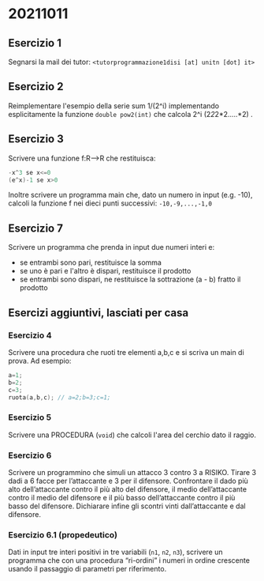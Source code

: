 # 20211011

## Esercizio 1

Segnarsi la mail dei tutor: `<tutorprogrammazione1disi [at] unitn [dot] it>`

## Esercizio 2

Reimplementare l'esempio della serie sum 1/(2^i) implementando esplicitamente la funzione `double pow2(int)`  che calcola 2^i (2*2*2*2.....*2) .

## Esercizio 3

Scrivere una funzione f:R-->R che restituisca:

```c
-x^3 se x<=0
(e^x)-1 se x>0
```

Inoltre scrivere un programma main che, dato un numero in input (e.g. -10), calcoli la funzione f nei dieci punti successivi: `-10,-9,...,-1,0`

## Esercizio 7

Scrivere un programma che prenda in input due numeri interi e:

- se entrambi sono pari, restituisce la somma
- se uno è pari e l'altro è dispari, restituisce il prodotto
- se entrambi sono dispari, ne restituisce la sottrazione (a - b) fratto il prodotto

## Esercizi aggiuntivi, lasciati per casa

### Esercizio 4

Scrivere una procedura che ruoti tre elementi a,b,c e si scriva un main di prova. Ad esempio:

```c
a=1;
b=2;
c=3;
ruota(a,b,c); // a=2;b=3;c=1;
```

### Esercizio 5

Scrivere una PROCEDURA (`void`) che calcoli l'area del cerchio dato il raggio. 

### Esercizio 6

Scrivere un programmino che simuli un attacco 3 contro 3 a RISIKO. Tirare 3 dadi a 6 facce per l’attaccante e 3 per il difensore. Confrontare il dado più alto dell’attaccante contro il più alto del difensore, il medio dell’attaccante contro il medio del difensore e il più basso dell’attaccante contro il più basso del difensore. Dichiarare infine gli scontri vinti dall’attaccante e dal difensore.

### Esercizio 6.1 (propedeutico)

Dati in input tre interi positivi in tre variabili (`n1`, `n2`, `n3`), scrivere un programma che con una procedura “ri-ordini” i numeri in ordine crescente usando il passaggio di parametri per riferimento.

